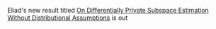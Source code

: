 Eliad's new result titled [On Differentially Private Subspace Estimation Without Distributional Assumptions](https://arxiv.org/abs/2402.06465) is out
